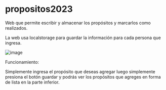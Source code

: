 # propositos2023
Web que permite escribir y almacenar los propósitos y marcarlos como realizados.

La web usa localstorage para guardar la información para cada persona que ingresa.

![image](https://user-images.githubusercontent.com/47501645/231524977-ad4a1ef0-659d-46b7-9202-5e5a99970d10.png)

Funcionamiento:

Simplemente ingresa el propósito que deseas agregar luego simplemente presiona el botón guardar y podrás ver los propósitos que agreges en forma de lista en la parte inferior.
